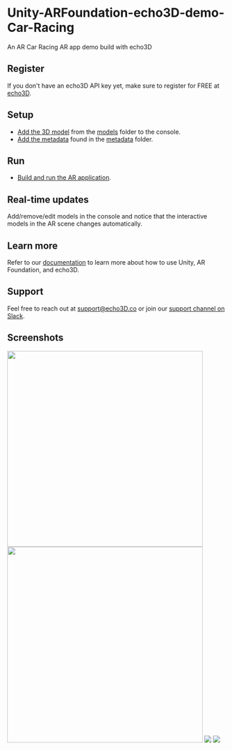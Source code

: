 # Unity-ARFoundation-echo3D-demo-Car-Racing
An AR Car Racing AR app demo build with echo3D

## Register
If you don't have an echo3D API key yet, make sure to register for FREE at [echo3D](https://console.echo3D.co/#/auth/register).

## Setup
* [Add the 3D model](https://docs.echo3D.co/quickstart/add-a-3d-model) from the [models](./Models) folder to the console.
* [Add the metadata](https://docs.echo3D.co/web-console/manage-pages/data-page/how-to-add-data#adding-metadata) found in the [metadata](./metadata) folder.

## Run
* [Build and run the AR application](https://docs.echo3D.co/unity/adding-ar-capabilities#4-build-and-run-the-ar-application).

## Real-time updates
Add/remove/edit models in the console and notice that the interactive models in the AR scene changes automatically.

## Learn more
Refer to our [documentation](https://docs.echo3D.co/unity/) to learn more about how to use Unity, AR Foundation, and echo3D.

## Support
Feel free to reach out at [support@echo3D.co](mailto:support@echo3D.co) or join our [support channel on Slack](https://go.echo3D.co/join). 

## Screenshots
<img src="/Screenshots/demo2.jpg" width="450">
<img src="/Screenshots/demo1.jpg" width="450">
<img src="/Screenshots/console.png">
<img src="/Screenshots/metadata.png">
